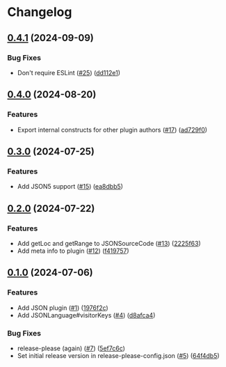 # Changelog

## [0.4.1](https://github.com/eslint/json/compare/json-v0.4.0...json-v0.4.1) (2024-09-09)


### Bug Fixes

* Don't require ESLint ([#25](https://github.com/eslint/json/issues/25)) ([dd112e1](https://github.com/eslint/json/commit/dd112e1ccf514a87a68d5068882ec7393aa6dd9b))

## [0.4.0](https://github.com/eslint/json/compare/json-v0.3.0...json-v0.4.0) (2024-08-20)


### Features

* Export internal constructs for other plugin authors ([#17](https://github.com/eslint/json/issues/17)) ([ad729f0](https://github.com/eslint/json/commit/ad729f0c60d42a84b2c87da52a6d2456b5211b48))

## [0.3.0](https://github.com/eslint/json/compare/json-v0.2.0...json-v0.3.0) (2024-07-25)


### Features

* Add JSON5 support ([#15](https://github.com/eslint/json/issues/15)) ([ea8dbb5](https://github.com/eslint/json/commit/ea8dbb53e1aa54dc9a6027393109c2988a3209f5))

## [0.2.0](https://github.com/eslint/json/compare/json-v0.1.0...json-v0.2.0) (2024-07-22)


### Features

* Add getLoc and getRange to JSONSourceCode ([#13](https://github.com/eslint/json/issues/13)) ([2225f63](https://github.com/eslint/json/commit/2225f630284b601d4cfc4ecc19148121d6e11a3f))
* Add meta info to plugin ([#12](https://github.com/eslint/json/issues/12)) ([f419757](https://github.com/eslint/json/commit/f419757b837fce5e37b29a2afe0b2885590ca8bd))

## [0.1.0](https://github.com/eslint/json/compare/json-v0.0.1...json-v0.1.0) (2024-07-06)


### Features

* Add JSON plugin ([#1](https://github.com/eslint/json/issues/1)) ([1976f2c](https://github.com/eslint/json/commit/1976f2c48b1da0cfba2d5ad2553f76182c147621))
* Add JSONLanguage#visitorKeys ([#4](https://github.com/eslint/json/issues/4)) ([d8afca4](https://github.com/eslint/json/commit/d8afca4fe72ae025c0acec523c0d6d9d9aaa5a49))


### Bug Fixes

* release-please (again) ([#7](https://github.com/eslint/json/issues/7)) ([5ef7c6c](https://github.com/eslint/json/commit/5ef7c6c642f92912328e20bb2cb6b055c302f034))
* Set initial release version in release-please-config.json ([#5](https://github.com/eslint/json/issues/5)) ([64f4db5](https://github.com/eslint/json/commit/64f4db5e68ab01be6acc9aad9b389bda256126a5))
